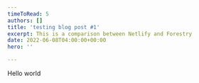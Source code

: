 ```yaml
---
timeToRead: 5
authors: []
title: 'testing blog post #1'
excerpt: This is a comparison between Netlify and Forestry
date: 2022-06-08T04:00:00+00:00
hero: ''

---
```

Hello world